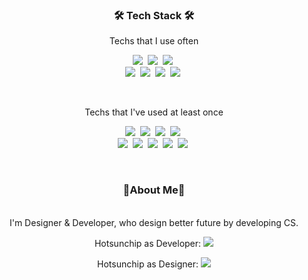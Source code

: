 <!-- ### Hi there 👋 -->

<!--
**hotsunchip/hotsunchip** is a ✨ _special_ ✨ repository because its `README.md` (this file) appears on your GitHub profile.

Here are some ideas to get you started:

- 🔭 I’m currently working on ...
- 🌱 I’m currently learning ...
- 👯 I’m looking to collaborate on ...
- 🤔 I’m looking for help with ...
- 💬 Ask me about ...
- 📫 How to reach me: ...
- 😄 Pronouns: ...
- ⚡ Fun fact: ...
-->

<h3 align="center">🛠 Tech Stack 🛠</h3>

<p align="center"> Techs that I use often </p>

<p align="center">
  <img src="https://img.shields.io/badge/Java-007396?style=flat-square&logo=Java&logoColor=white"/></a>&nbsp 
  <img src="https://img.shields.io/badge/C-A8B9CC?style=flat-square&logo=C&logoColor=white"/></a>&nbsp 
  <img src="https://img.shields.io/badge/Python-3766AB?style=flat-square&logo=Python&logoColor=white"/></a>&nbsp 
  <br>
  <img src="https://img.shields.io/badge/HTML5-E34F26?style=flat-square&logo=HTML5&logoColor=white"/></a>&nbsp
  <img src="https://img.shields.io/badge/CSS-1572B6?style=flat-square&logo=CSS3&logoColor=white"/></a>&nbsp
  <img src="https://img.shields.io/badge/Javascript-ffb13b?style=flat-square&logo=javascript&logoColor=white"/></a>&nbsp 
  <img src="https://img.shields.io/badge/Android-3DDC84?style=flat-square&logo=Android&logoColor=white"/></a>&nbsp
</p>
<br>

<p align="center"> Techs that I've used at least once </p>

<p align="center">
  <img src="https://img.shields.io/badge/R-276DC3?style=flat-square&logo=R&logoColor=white"/></a>&nbsp
  <img src="https://img.shields.io/badge/Haskell-5D4F85?style=flat-square&logo=Haskell&logoColor=white"/></a>&nbsp
  <img src="https://img.shields.io/badge/Scala-DC322F?style=flat-square&logo=Scala&logoColor=white"/></a>&nbsp
  <img src="https://img.shields.io/badge/C%23-239120?style=flat-square&logo=Csharp&logoColor=white"/></a>&nbsp
  <br>
  <img src="https://img.shields.io/badge/React-61DAFB?style=flat-square&logo=Vue.js&logoColor=white"/></a>&nbsp
  <img src="https://img.shields.io/badge/Vue.js-4FC08D?style=flat-square&logo=Vue.js&logoColor=white"/></a>&nbsp
  <img src="https://img.shields.io/badge/Node.js-339933?style=flat-square&logo=Node.js&logoColor=white"/></a>&nbsp
  <img src="https://img.shields.io/badge/Mysql-E6B91E?style=flat-square&logo=MySql&logoColor=white"/></a>&nbsp
  <img src="https://img.shields.io/badge/Firebase-FFCA28?style=flat-square&logo=Firebase&logoColor=white"/></a>&nbsp
</p>
<br>


<h3 align="center"> 🔅About Me🔅 </h3>
<br>

<div align="center">
  I'm Designer & Developer, who design better future by developing CS.
  
  <p align="center">
    Hotsunchip as Developer: 
    <a href="https://github.com/hotsunchip"><img src="https://hits.seeyoufarm.com/api/count/incr/badge.svg?url=https%3A%2F%2Fgithub.com%2Fhotsunchip&count_bg=%23181717&title_bg=%23555555&icon=github.svg&icon_color=%23E7E7E7&title=github&edge_flat=true"/></a>
  </p>
  <p align="center">
    Hotsunchip as Designer: 
    <a href="https://taeyangyoon.notion.site/PORTFOLIO-f0c3c4bdd5734d0ea98150c85b608dc5"><img src="https://hits.seeyoufarm.com/api/count/incr/badge.svg?url=https%3A%2F%2Ftaeyangyoon.notion.site%2FPORTFOLIO-f0c3c4bdd5734d0ea98150c85b608dc5&count_bg=%23181717&title_bg=%23555555&icon=notion.svg&icon_color=%23E7E7E7&title=notion&edge_flat=true"/></a>
  </p>
  
</div>

